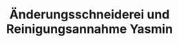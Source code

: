 ---
title: "Änderungsschneiderei und Reinigungsannahme Yasmin"
url: /muehlheim-am-main/aenderungsschneiderei-und-reinigungsannahme-yasmin-bischof-ketteler-strasse/
shop: Schneiderei
---